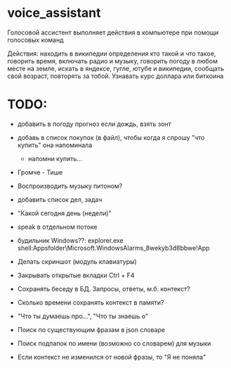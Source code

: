# voice_assistant

Голосовой ассистент выполняет действия в компьютере при помощи голосовых команд

Действия:
находить в википедии определения кто такой и что такое,
говорить время,
включать радио и музыку,
говорить погоду в любом месте на земле,
искать в яндексе, гугле, ютубе и википедии,
сообщать свой возраст, повторять за тобой.
Узнавать курс доллара или биткоина

# TODO:
- добавить в погоду прогноз если дождь, взять зонт
- добавь в список покупок (в файл), чтобы когда я спрошу "что купить" она напоминала
     - напомни купить...
- Громче - Тише
- Воспроизводить музыку питоном?
- добавить список дел, задач
- "Какой сегодня день (недели)"
- speak в отдельном потоке
- будильник Windows??:
     explorer.exe shell:Appsfolder\Microsoft.WindowsAlarms_8wekyb3d8bbwe!App
- Делать скриншот (модуль клавиатуры)
- Закрывать открытые вкладки Ctrl + F4
- Сохранять беседу в БД. Запросы, ответы, м.б. контекст?
- Сколько времени сохранять контекст в памяти?
- "Что ты думаешь про...", "Что ты знаешь о"

- Поиск по существующим фразам в json словаре
- Поиск подпапок по имени (возможно со словарем) для музыки
- Если контекст не изменился от новой фразы, то "Я не поняла"
